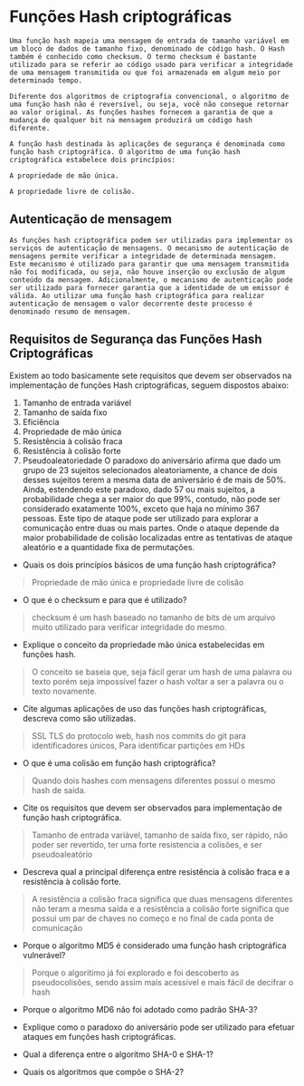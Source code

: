 # Funções Hash criptográficas

```plaintext
Uma função hash mapeia uma mensagem de entrada de tamanho variável em um bloco de dados de tamanho fixo, denominado de código hash. O Hash também é conhecido como checksum. O termo checksum é bastante utilizado para se referir ao código usado para verificar a integridade de uma mensagem transmitida ou que foi armazenada em algum meio por determinado tempo. 

Diferente dos algoritmos de criptografia convencional, o algoritmo de uma função hash não é reversível, ou seja, você não consegue retornar ao valor original. As funções hashes fornecem a garantia de que a mudança de qualquer bit na mensagem produzirá um código hash diferente. 

A função hash destinada às aplicações de segurança é denominada como função hash criptográfica. O algoritmo de uma função hash criptográfica estabelece dois princípios:  

A propriedade de mão única.  

A propriedade livre de colisão.
```
## Autenticação de mensagem
```
As funções hash criptográfica podem ser utilizadas para implementar os serviços de autenticação de mensagens. O mecanismo de autenticação de mensagens permite verificar a integridade de determinada mensagem. Este mecanismo é utilizado para garantir que uma mensagem transmitida não foi modificada, ou seja, não houve inserção ou exclusão de algum conteúdo da mensagem. Adicionalmente, o mecanismo de autenticação pode ser utilizado para fornecer garantia que a identidade de um emissor é válida. Ao utilizar uma função hash criptográfica para realizar autenticação de mensagem o valor decorrente deste processo é denominado resumo de mensagem. 
```

## Requisitos de Segurança das Funções Hash Criptográficas
Existem ao todo basicamente sete requisitos que devem ser observados na implementação de funções Hash criptográficas, seguem dispostos abaixo: 
1. Tamanho de entrada variável
2. Tamanho de saída fixo
3. Eficiência
4. Propriedade de mão única
5. Resistência à colisão fraca 
6. Resistência à colisão forte
7. Pseudoaleatoriedade 
O paradoxo do aniversário afirma que dado um grupo de 23 sujeitos selecionados aleatoriamente, a chance de dois desses sujeitos terem a mesma data de aniversário é de mais de 50%. Ainda, estendendo este paradoxo, dado 57 ou mais sujeitos, a probabilidade chega a ser maior do que 99%, contudo, não pode ser considerado exatamente 100%, exceto que haja no mínimo 367 pessoas. Este tipo de ataque pode ser utilizado para explorar a comunicação entre duas ou mais partes. Onde o ataque depende da maior probabilidade de colisão localizadas entre as tentativas de ataque aleatório e a quantidade fixa de permutações. 

- Quais os dois princípios básicos de uma função hash criptográfica?
> Propriedade de mão única e propriedade livre de colisão
- O que é o checksum e para que é utilizado?
>checksum é um hash baseado no tamanho de bits de um arquivo muito utilizado para verificar integridade do mesmo.
- Explique o conceito da propriedade mão única estabelecidas em funções hash.
> O conceito se baseia que, seja fácil gerar um hash de uma palavra ou texto porém seja impossível fazer o hash voltar a ser a palavra ou o texto novamente.
- Cite algumas aplicações de uso das funções hash criptográficas, descreva como são utilizadas.
> SSL TLS do protocolo web, hash nos commits do git para identificadores únicos, Para identificar partições em HDs
- O que é uma colisão em função hash criptográfica?
> Quando dois hashes com mensagens diferentes possui o mesmo hash de saída.
- Cite os requisitos que devem ser observados para implementação de função hash criptográfica.
> Tamanho de entrada variável, tamanho de saída fixo, ser rápido, não poder ser revertido, ter uma forte resistencia a colisões, e ser pseudoaleatório
- Descreva qual a principal diferença entre resistência à colisão fraca e a resistência à colisão forte.
>A resistência a colisão fraca significa que duas mensagens diferentes não teram a mesma saída e a resistência a colisão forte significa que possui um par de chaves no começo e no final de cada ponta de comunicação 
- Porque o algoritmo MD5 é considerado uma função hash criptográfica vulnerável?
>Porque o algoritimo já foi explorado e foi descoberto as pseudocolisões, sendo assim mais acessível e mais fácil de decifrar o hash
- Porque o algoritmo MD6 não foi adotado como padrão SHA-3?
>
- Explique como o paradoxo do aniversário pode ser utilizado para efetuar ataques em funções hash criptográficas.
>
- Qual a diferença entre o algoritmo SHA-0 e SHA-1?
>
- Quais os algoritmos que compõe o SHA-2?
>